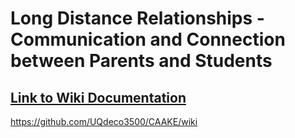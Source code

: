 # Long Distance Relationships - Communication and Connection between Parents and Students

## [Link to Wiki Documentation](https://github.com/UQdeco35000/CAAKE/wiki)

https://github.com/UQdeco3500/CAAKE/wiki
